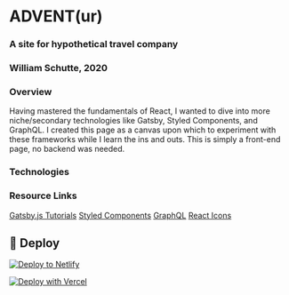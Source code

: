 # ADVENT(ur)
### A site for hypothetical travel company
### William Schutte, 2020

### Overview
Having mastered the fundamentals of React, I wanted to dive into more niche/secondary technologies like Gatsby, Styled Components,
and GraphQL. I created this page as a canvas upon which to experiment with these frameworks while I learn the ins and outs. 
This is simply a front-end page, no backend was needed.

### Technologies

### Resource Links
[Gatsby.js Tutorials](https://www.gatsbyjs.com/tutorial/)
[Styled Components](https://styled-components.com/docs/basics#getting-started)
[GraphQL](https://graphql.org/learn/)
[React Icons](https://react-icons.github.io/)


## 💫 Deploy
[![Deploy to Netlify](https://www.netlify.com/img/deploy/button.svg)](https://app.netlify.com/start/deploy?repository=https://github.com/gatsbyjs/gatsby-starter-default)

[![Deploy with Vercel](https://vercel.com/button)](https://vercel.com/import/project?template=https://github.com/gatsbyjs/gatsby-starter-default)

